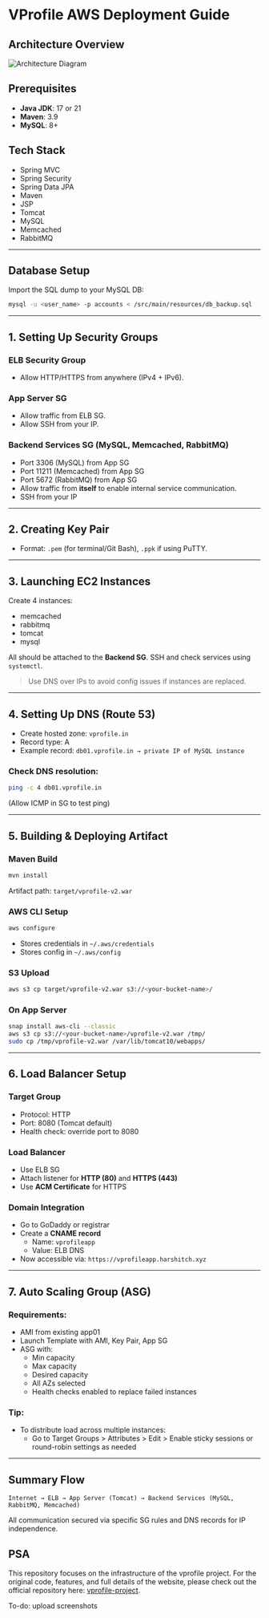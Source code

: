# VProfile AWS Deployment Guide

## Architecture Overview

![Architecture Diagram](INSERT-YOUR-DIAGRAM-HERE)

## Prerequisites
- **Java JDK**: 17 or 21
- **Maven**: 3.9
- **MySQL**: 8+

## Tech Stack
- Spring MVC
- Spring Security
- Spring Data JPA
- Maven
- JSP
- Tomcat
- MySQL
- Memcached
- RabbitMQ

---

## Database Setup

Import the SQL dump to your MySQL DB:
```bash
mysql -u <user_name> -p accounts < /src/main/resources/db_backup.sql
```

---

## 1. Setting Up Security Groups

### ELB Security Group
- Allow HTTP/HTTPS from anywhere (IPv4 + IPv6).

### App Server SG
- Allow traffic from ELB SG.
- Allow SSH from your IP.

### Backend Services SG (MySQL, Memcached, RabbitMQ)
- Port 3306 (MySQL) from App SG
- Port 11211 (Memcached) from App SG
- Port 5672 (RabbitMQ) from App SG
- Allow traffic from **itself** to enable internal service communication.
- SSH from your IP

---

## 2. Creating Key Pair
- Format: `.pem` (for terminal/Git Bash), `.ppk` if using PuTTY.

---

## 3. Launching EC2 Instances

Create 4 instances:
- memcached
- rabbitmq
- tomcat
- mysql

All should be attached to the **Backend SG**. SSH and check services using `systemctl`.

> Use DNS over IPs to avoid config issues if instances are replaced.

---

## 4. Setting Up DNS (Route 53)
- Create hosted zone: `vprofile.in`
- Record type: A
- Example record: `db01.vprofile.in → private IP of MySQL instance`

### Check DNS resolution:
```bash
ping -c 4 db01.vprofile.in
```
(Allow ICMP in SG to test ping)

---

## 5. Building & Deploying Artifact

### Maven Build
```bash
mvn install
```
Artifact path: `target/vprofile-v2.war`

### AWS CLI Setup
```bash
aws configure
```
- Stores credentials in `~/.aws/credentials`
- Stores config in `~/.aws/config`

### S3 Upload
```bash
aws s3 cp target/vprofile-v2.war s3://<your-bucket-name>/
```

### On App Server
```bash
snap install aws-cli --classic
aws s3 cp s3://<your-bucket-name>/vprofile-v2.war /tmp/
sudo cp /tmp/vprofile-v2.war /var/lib/tomcat10/webapps/
```

---

## 6. Load Balancer Setup

### Target Group
- Protocol: HTTP
- Port: 8080 (Tomcat default)
- Health check: override port to 8080

### Load Balancer
- Use ELB SG
- Attach listener for **HTTP (80)** and **HTTPS (443)**
- Use **ACM Certificate** for HTTPS

### Domain Integration
- Go to GoDaddy or registrar
- Create a **CNAME record**
  - Name: `vprofileapp`
  - Value: ELB DNS
- Now accessible via: `https://vprofileapp.harshitch.xyz`

---

## 7. Auto Scaling Group (ASG)

### Requirements:
- AMI from existing app01
- Launch Template with AMI, Key Pair, App SG
- ASG with:
  - Min capacity
  - Max capacity
  - Desired capacity
  - All AZs selected
  - Health checks enabled to replace failed instances

### Tip:
- To distribute load across multiple instances:
  - Go to Target Groups > Attributes > Edit > Enable sticky sessions or round-robin settings as needed

---

## Summary Flow
```
Internet → ELB → App Server (Tomcat) → Backend Services (MySQL, RabbitMQ, Memcached)
```

All communication secured via specific SG rules and DNS records for IP independence.

## PSA 
This repository focuses on the infrastructure of the vprofile project. For the original code, features, and full details of the website, please check out the official repository here: [vprofile-project](https://github.com/hkhcoder/vprofile-project/tree).

To-do: 
upload screenshots

